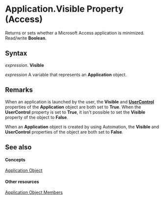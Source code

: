 
# Application.Visible Property (Access)

Returns or sets whether a Microsoft Access application is minimized. Read/write  **Boolean**.


## Syntax

 _expression_. **Visible**

 _expression_ A variable that represents an **Application** object.


## Remarks

When an application is launched by the user, the  **Visible** and **[UserControl](e82213ac-bd7b-2669-3001-330f40cfdaaa.md)** properties of the **Application** object are both set to **True**. When the **UserControl** property is set to **True**, it isn't possible to set the **Visible** property of the object to **False**.

When an  **Application** object is created by using Automation, the **Visible** and **UserControl** properties of the object are both set to **False**.


## See also


#### Concepts


[Application Object](aefb0713-97e6-e2c7-e530-8fd2e1316a55.md)
#### Other resources


[Application Object Members](3ab5276c-d52a-72a9-244c-ec92ead48811.md)
